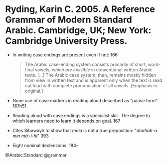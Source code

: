 # Ryding, Karin C. 2005. A Reference Grammar of Modern Standard Arabic. Cambridge, UK; New York: Cambridge University Press.

- In writing case endings are present even if not: 166

  > The Arabic case-ending system consists primarily of short, word-final vowels, *which are invisible* in conventional written Arabic texts. [...] The Arabic case system, then, remains mostly hidden from view in written text and is apparent only when the text is read out loud with complete pronunciation of all vowels. [Emphasis in original.]

- None use of case markers in reading aloud described as "pause form". 167n51

- Reading aloud with case endings is a specialist skill. The degree to which learners need to learn it depends on goal. 167

- Cites Sibawayh to show that *maʿa* is not a true preposition: "*dhahab-a min maʿ-i-hi*" 393

- Eight nominal declensions. 184-

@Arabic:Standard
@grammar
